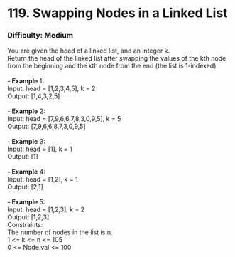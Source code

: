 # 119. Swapping Nodes in a Linked List
### Difficulty: Medium
You are given the head of a linked list, and an integer k. <br/> Return the head of the linked list after swapping the values of the kth node from the beginning and the kth node from the end (the list is 1-indexed). <br/>   <br/><b>- Example</b> 1: <br/> Input: head = [1,2,3,4,5], k = 2 <br/> Output: [1,4,3,2,5] <br/> <br/><b>- Example</b> 2: <br/> Input: head = [7,9,6,6,7,8,3,0,9,5], k = 5 <br/> Output: [7,9,6,6,8,7,3,0,9,5] <br/> <br/><b>- Example</b> 3: <br/> Input: head = [1], k = 1 <br/> Output: [1] <br/> <br/><b>- Example</b> 4: <br/> Input: head = [1,2], k = 1 <br/> Output: [2,1] <br/> <br/><b>- Example</b> 5: <br/> Input: head = [1,2,3], k = 2 <br/> Output: [1,2,3] <br/>   Constraints: <br/> The number of nodes in the list is n. <br/> 1 <= k <= n <= 105 <br/> 0 <= Node.val <= 100